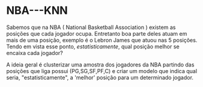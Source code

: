 # NBA---KNN
Sabemos que na NBA ( National Basketball Association ) existem as posições que cada jogador ocupa. Entretanto boa parte deles atuam em mais de uma posição, exemplo é o Lebron James que atuou nas 5 posições. Tendo em vista esse ponto, *estatisticamente*, qual posição melhor se encaixa cada jogador?

A ideia geral é clusterizar uma amostra dos jogadores da NBA partindo das posições que liga possui (PG,SG,SF,PF,C) e criar um modelo que indica qual seria, "estatisticamente", a 'melhor' posição para um determinado jogador.

